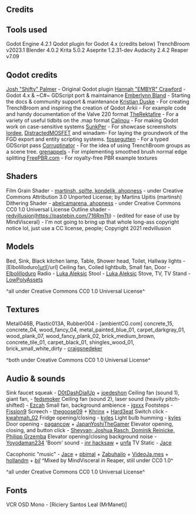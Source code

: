 ## Credits



## Tools used
Godot Engine 4.2.1
Qodot plugin for Godot 4.x (credits below)
TrenchBroom v2023.1
Blender 4.0.2
Krita 5.0.2
Aseprite 1.2.31-dev
Audacity 2.4.2
Reaper v7.09


## Qodot credits
[Josh "Shifty" Palmer](https://twitter.com/ShiftyAxel) - Original Qodot plugin
[Hannah "EMBYR" Crawford](https://embyr.sh/) - Godot 4.x & ~C#~ GDScript port & maintainance
[Emberlynn Bland](https://github.com/deertears/) - Starting the docs & community support & maintenance
[Kristian Duske](https://twitter.com/kristianduske) - For creating TrenchBroom and inspiring the creation of Qodot
Arkii - For example code and handy documentation of the Valve 220 format
[TheRektafire](https://github.com/TheRektafire) - For a variety of useful tidbits on the .map format
[Calinou](https://github.com/Calinou) - For making Qodot work on case-sensitive systems
[SunkPer](https://twitter.com/SunkPer) - For showcase screenshots
[lordee](https://github.com/lordee), [DistractedMOSFET](https://github.com/distractedmosfet) and winadam- For laying the groundwork of the FGD export and entity scripting systems.
[fossegutten](https://github.com/fossegutten) - For a typed GDScript pass
[Corruptinator](https://github.com/Corruptinator) - For the idea of using TrenchBroom groups as a scene tree.
[grenappels](https://github.com/grenappels) - For implementing smoothed brush normal edge splitting
[FreePBR.com](https://freepbr.com) - For royalty-free PBR example textures


## Shaders
Film Grain Shader - [martinsh, spl!te, kondelik, ahopness](https://github.com/kondelik/Godot_Film_Grain_Shader) - under Creative Commons Attribution 3.0 Unported License; by Martins Upitis (martinsh)
Dithering Shader - [abelcamarena, ahopness](https://github.com/Ahopness/GodotRetro/tree/4.x) - under Creative Commons CC0 1.0 Universal License
Outline shader - [redvillusion](https://www.youtube.com/watch?v=9JuZV6Xeo-w)(https://pastebin.com/716RmTtj) - {edited for ease of use by MindVisceral} - I'm not going to bring up that whole long-ass copyright notice lol, just use a CC license, people; Copyright 2021 redvillusion


## Models
Bed, Sink, Black kitchen lamp, Table, Shower head, Toilet, Hallway lights - [Elbolilloduro][url](https://elbolilloduro.itch.io/paquete-de-modelos-psx-3)[/url]
Ceiling fan, Coiled lightbulb, Small fan, Door - [Elbolilloduro](https://elbolilloduro.itch.io/objects-interiorvillage-alpha)
Radio - [Luka Aleksic](https://aleksicluka.itch.io/low-poly-retro-radio)
Stool - [Luka Aleksic](https://aleksicluka.itch.io/low-poly-old-wooden-stool)
Stove, TV, TV Stand - [LowPolyAssets](https://lowpolyassets.itch.io/low-poly-household-item-pack)

^all under Creative Commons CC0 1.0 Universal License^


## Textures
Metal046B, Plastic013A, Rubber004 - [ambientCG.com]
concrete_15, concrete_04, wood_fancy_04, metal_painted_blue_01, carpet_darkgray_01, wood_plank_07, wood_fancy_plank_02, brick_medium_brown, concrete_tile_01, carpet_black_01, shingles_wood_01, brick_small_white_dirty - [craigsnedeker](https://craigsnedeker.itch.io/classic64-asset-library)

^both under Creative Commons CC0 1.0 Universal License^


## Audio & sounds
Sink faucet squeak - [D0tDashDialUp](https://freesound.org/people/D0tDashDialUp/sounds/652454/) + [joedeshon](https://freesound.org/people/joedeshon/sounds/339184/)
Ceiling fan (sound 1), giant fan,  - [fedsmoker](https://freesound.org/people/fedsmoker/sounds/208525/)
Ceiling fan (sound 2), laser sound (heavily pitch-shifted) - [Ezcah](https://freesound.org/people/Ezcah/sounds/242042/)
Small fan, background ambience - [jgxxx](https://freesound.org/people/jgxxx/sounds/704393/)
Footsteps - [Fission9](https://freesound.org/people/Fission9/sounds/521590/)
Screech - [thegoose09](https://freesound.org/people/thegoose09/sounds/125388/) + [Khrinx](https://freesound.org/people/Khrinx/sounds/565024/) + [Hard3eat](https://freesound.org/people/Hard3eat/sounds/187137/)
Switch click - [kwahmah_02](https://freesound.org/people/kwahmah_02/sounds/256116/)
Fridge opening/closing - [kyles](https://freesound.org/people/kyles/sounds/452232/)
Light bulb humming - [kyles](https://freesound.org/people/kyles/sounds/637660/)
Door opening - [pagancow](https://freesound.org/people/pagancow/sounds/15419/) + [JapanYoshiTheGamer](https://freesound.org/people/JapanYoshiTheGamer/sounds/648820/)
Elevator opening, closing, and button click - [Sheyvan; Joshua Rasch, Dominik Reinicke, Philipp Grzemba](https://freesound.org/people/Sheyvan/sounds/475234/)
Elevator opening/closing background noise - [Yoyodaman234](https://freesound.org/people/Yoyodaman234/sounds/341187/)
'Boom' sound - [jnr hacksaw](https://freesound.org/people/jnr%20hacksaw/sounds/11220/) + [unfa](https://freesound.org/people/unfa/sounds/156498/)
TV Static - [Jace](https://freesound.org/people/Jace/sounds/35291/)

Cacophonic "music" - [Jace](https://freesound.org/people/Jace/sounds/35291/) + [pbimal](https://freesound.org/people/pbimal/sounds/647305/) + [Zabuhailo](https://freesound.org/people/Zabuhailo/sounds/145512/) + [VideoJa.mes](https://freesound.org/people/VideoJa.mes/sounds/677087/) + [hollandm](https://freesound.org/people/hollandm/sounds/573804/) + [_bil_](https://freesound.org/people/_bil_/sounds/402868/)
^Mixed by MindVisceral in Reaper, still under CC0 1.0^

^all under Creative Commons CC0 1.0 Universal License^


## Fonts
VCR OSD Mono - [Riciery Santos Leal (MrManet)]








